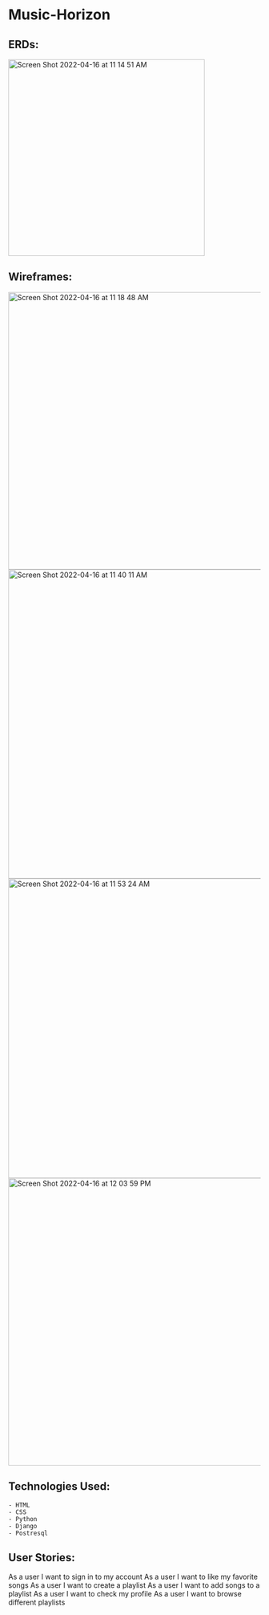 # Music-Horizon

## ERDs:

<img width="392" alt="Screen Shot 2022-04-16 at 11 14 51 AM" src="https://user-images.githubusercontent.com/93559383/163686752-2e67b434-35c7-4766-bf3e-5c580bd5b71e.png">


## Wireframes:

<img width="553" alt="Screen Shot 2022-04-16 at 11 18 48 AM" src="https://user-images.githubusercontent.com/93559383/163686849-87d5e6de-a7fe-4373-ac7a-3797df7c8889.png">

<img width="616" alt="Screen Shot 2022-04-16 at 11 40 11 AM" src="https://user-images.githubusercontent.com/93559383/163687433-10301820-dc72-4f03-aae3-53554a7d90b4.png">

<img width="597" alt="Screen Shot 2022-04-16 at 11 53 24 AM" src="https://user-images.githubusercontent.com/93559383/163687829-b3847042-c2aa-4600-a3e1-b024f0d4ff7e.png">

<img width="573" alt="Screen Shot 2022-04-16 at 12 03 59 PM" src="https://user-images.githubusercontent.com/93559383/163688155-28b7280c-e2e0-4219-9bfb-bcbc6a3e82e7.png">


## Technologies Used:
    - HTML
    - CSS
    - Python
    - Django
    - Postresql

## User Stories:
As a user I want to sign in to my account
As a user I want to like my favorite songs
As a user I want to create a playlist
As a user I want to add songs to a playlist 
As a user I want to check my profile 
As a user I want to browse different playlists
